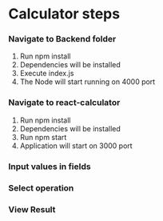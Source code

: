 # Calculator steps

### Navigate to Backend folder
1. Run npm install
2. Dependencies will be installed
3. Execute index.js
4. The Node will start running on 4000 port

### Navigate to react-calculator
1. Run npm install
2. Dependencies will be installed
3. Run npm start
4. Application will start on 3000 port

### Input values in fields
### Select operation
### View Result
